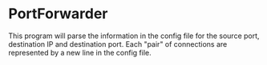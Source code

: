 # PortForwarder
This program will parse the information in the config file for the source port, destination IP and destination port. Each "pair" of connections are represented by a new line in the config file.
